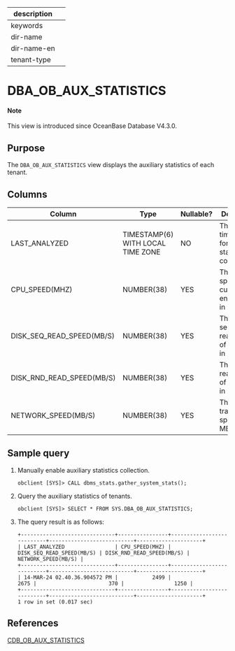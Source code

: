 | description ||
|---|---|
| keywords ||
| dir-name ||
| dir-name-en ||
| tenant-type ||

# DBA_OB_AUX_STATISTICS

<main id="notice" type='explain'>
<h4>Note</h4>
<p>This view is introduced since OceanBase Database V4.3.0. </p>
</main>

## Purpose

The `DBA_OB_AUX_STATISTICS` view displays the auxiliary statistics of each tenant.

## Columns

| **Column** | **Type** | **Nullable?** | **Description** |
| --- | --- | --- | --- |
| LAST_ANALYZED             | TIMESTAMP(6) WITH LOCAL TIME ZONE | NO   | The timestamp for the last statistics collection.     |
| CPU_SPEED(MHZ)            | NUMBER(38)   | YES  | The CPU speed of the current environment, in MHz.     |
| DISK_SEQ_READ_SPEED(MB/S) | NUMBER(38)   | YES  | The sequential read speed of the disk, in MB/s.     |
| DISK_RND_READ_SPEED(MB/S) | NUMBER(38)   | YES  | The random read speed of the disk, in MB/s.     |
| NETWORK_SPEED(MB/S)       | NUMBER(38)   | YES  | The network transmission speed, in MB/s.     |

## Sample query

1. Manually enable auxiliary statistics collection.

   ```shell
   obclient [SYS]> CALL dbms_stats.gather_system_stats();
   ```

2. Query the auxiliary statistics of tenants.

   ```shell
   obclient [SYS]> SELECT * FROM SYS.DBA_OB_AUX_STATISTICS;
   ```

3. The query result is as follows:

   ```shell
   +------------------------------+----------------+---------------------------+---------------------------+---------------------+
   | LAST_ANALYZED                | CPU_SPEED(MHZ) | DISK_SEQ_READ_SPEED(MB/S) | DISK_RND_READ_SPEED(MB/S) | NETWORK_SPEED(MB/S) |
   +------------------------------+----------------+---------------------------+---------------------------+---------------------+
   | 14-MAR-24 02.40.36.904572 PM |           2499 |                      2675 |                       370 |                1250 |
   +------------------------------+----------------+---------------------------+---------------------------+---------------------+
   1 row in set (0.017 sec)
   ```

## References

[CDB_OB_AUX_STATISTICS](../../300.system-view-of-sys-tenant/200.dictionary-view-of-sys-tenant/6300.o-cdb_ob_aux_statistics-of-sys-tenant.md)